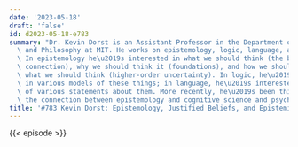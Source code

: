 ```yaml
---
date: '2023-05-18'
draft: 'false'
id: d2023-05-18-e783
summary: "Dr. Kevin Dorst is an Assistant Professor in the Department of Linguistics\
  \ and Philosophy at MIT. He works on epistemology, logic, language, and their intersections.\
  \ In epistemology he\u2019s interested in what we should think (the belief-credence\
  \ connection), why we should think it (foundations), and how we should think about\
  \ what we should think (higher-order uncertainty). In logic, he\u2019s interested\
  \ in various models of these things; in language, he\u2019s interested the semantics\
  \ of various statements about them. More recently, he\u2019s been thinking about\
  \ the connection between epistemology and cognitive science and psychology."
title: '#783 Kevin Dorst: Epistemology, Justified Beliefs, and Epistemic Modesty'
---
```

{{< episode >}}
